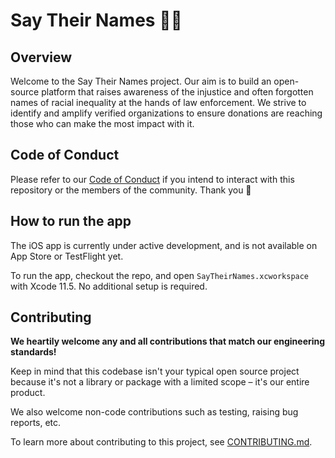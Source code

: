 # Say Their Names ✊🏿

## Overview

Welcome to the Say Their Names project. Our aim is to build an open-source platform that raises awareness of the injustice and often forgotten names of racial inequality at the hands of law enforcement. We strive to identify and amplify verified organizations to ensure donations are reaching those who can make the most impact with it.

## Code of Conduct

Please refer to our [Code of Conduct](CONTRIBUTING.md) if you intend to interact
with this repository or the members of the community. Thank you 🙌

## How to run the app

The iOS app is currently under active development, and is not available on App Store
or TestFlight yet.

To run the app, checkout the repo, and open `SayTheirNames.xcworkspace` with Xcode 11.5.
No additional setup is required.

## Contributing

**We heartily welcome any and all contributions that match our engineering standards!**

Keep in mind that this codebase isn't your typical open source project because it's
not a library or package with a limited scope – it's our entire product.

We also welcome non-code contributions such as testing, raising bug reports, etc.

To learn more about contributing to this project, see [CONTRIBUTING.md](CONTRIBUTING.md).
